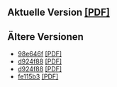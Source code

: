 ## Aktuelle Version [[PDF]](https://github.com/sebastianpech/julia-skriptum/raw/builds/julia-skriptum.pdf)

## Ältere Versionen
- [98e646f](https://github.com/sebastianpech/julia-skriptum/commit/98e646f1d5c29d06635dd5df5181aa1bd627f76e) [[PDF]](https://github.com/sebastianpech/julia-skriptum/raw/builds/98e646f-julia-skriptum.pdf)
- [d924f88](https://github.com/sebastianpech/julia-skriptum/commit/d924f884e590cab488136d81e81c9da9034e02cc) [[PDF]](https://github.com/sebastianpech/julia-skriptum/raw/builds/d924f88-julia-skriptum.pdf)
- [d924f88](https://github.com/sebastianpech/julia-skriptum/commit/d924f884e590cab488136d81e81c9da9034e02cc) [[PDF]](https://github.com/sebastianpech/julia-skriptum/raw/builds/d924f88-julia-skriptum.pdf)
- [fe115b3](https://github.com/sebastianpech/julia-skriptum/commit/fe115b3bdf62a9c65e5a8ec7742d7b7cd83a378e) [[PDF]](https://github.com/sebastianpech/julia-skriptum/raw/builds/fe115b3-julia-skriptum.pdf)
